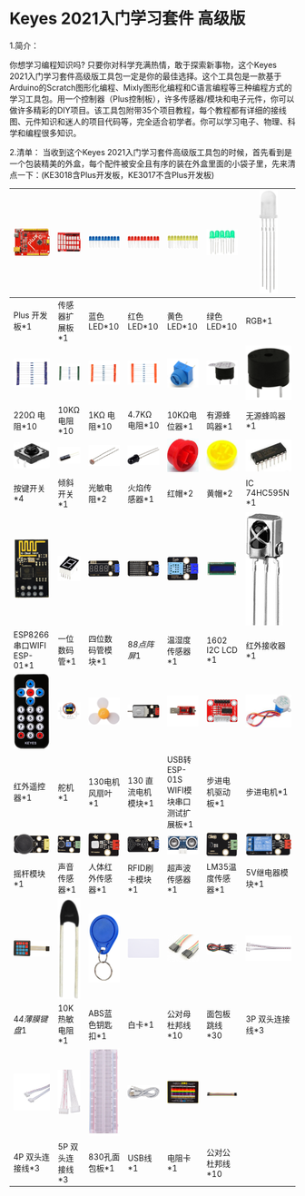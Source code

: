 # Keyes 2021入门学习套件 高级版

1.简介：

你想学习编程知识吗?
只要你对科学充满热情，敢于探索新事物，这个Keyes 2021入门学习套件高级版工具包一定是你的最佳选择。这个工具包是一款基于Arduino的Scratch图形化编程、Mixly图形化编程和C语言编程等三种编程方式的学习工具包。用一个控制器（Plus控制板），许多传感器/模块和电子元件，你可以做许多精彩的DIY项目。该工具包附带35个项目教程，每个教程都有详细的接线图、元件知识和迷人的项目代码等，完全适合初学者。你可以学习电子、物理、科学和编程很多知识。

2.清单：
当收到这个Keyes 2021入门学习套件高级版工具包的时候，首先看到是一个包装精美的外盒，每个配件被安全且有序的装在外盒里面的小袋子里，先来清点一下：(KE3018含Plus开发板，KE3017不含Plus开发板)

|![](media/d1918aec02b05734a1d32592a46ddd1a.png)|![](media/cf2223a3a2032046d0a50f783f736831.png)|![](media/5a1d3dbf0c5daf6136044b828a777acd.png)|![](media/cddded49c863ef913bbe2ef3832da74b.png)|![](media/679ad0aaef0b7b199aaf0967e1aa5367.png)|![](media/0eead4be7850896afc83477bd7c260d8.png)|![](media/dcfc8e5199deff770c9953f99726d9f9.png)|
|-|-|-|-|-|-|-|
|Plus 开发板*1|传感器扩展板*1|蓝色LED*10|红色LED*10|黄色LED*10|绿色LED*10|RGB*1|
|![](media/7ea6c448cde965cc0c899e3906b16398.png)|![](media/1baebd241a5c0654eb9bc571db904683.png)|![](media/0113c0595ce216f178c0948f77efd03e.png)|![](media/fcff9bef757327b78b545fd9193b9397.png)|![](media/d0a42506a43071b51bc17f9e39caa37c.png)|![](media/60a660b4c23562a74563483b7af3f568.png)|![](media/5444cd34945d9cc2dbb825a8be8d49ad.png)|
|220Ω 电阻*10|10KΩ 电阻*10|1KΩ 电阻*10|4.7KΩ 电阻*10|10KΩ电位器*1|有源蜂鸣器*1|无源蜂鸣器*1|
|![](media/5b8fea4657b47510d199f740fdcaaa9d.png)|![](media/f2b0fe5c69eada37beef36022ae03974.png)|![](media/7ea5721963dbb796fde0e7c2f3e8e4b5.png)|![](media/adb25a98a644070c6de378fe98017d8b.png)|![](media/86481ddbbe0577c97aba871a3003b927.png)|![](media/8defa4d3994ce0f2291b05c2fd04ee9c.png)|![](media/e5756d5b6983fb93087e49a42482dcb8.png)|
|按键开关*4|倾斜开关*1|光敏电阻*2|火焰传感器*1|红帽*2|黄帽*2|IC 74HC595N *1|
|![](media/408f9f823aab6078768f08462eda209b.png)|![](media/c88b647385c69cfc1a6746a3c459ab12.png)|![](media/383e0de344593941a1683a90077b31e0.png)|![](media/6d9de0c4dcc15ff899a1d26f9bde7b8c.png)|![](media/1983ad4d899f7ad76b3f7713fb45ab64.png)|![](media/a63cc057fe7d72e8c84bf08d8aad6465.jpeg)|![](media/27daf19fb8eec4de5733d41564d7d5f1.png)|
|ESP8266串口WIFI ESP-01*1|一位数码管*1|四位数码管模块*1|8*8点阵屏*1|温湿度传感器*1|1602 I2C LCD *1|红外接收器*1|
|![](media/db9dcb85dcc7251191c47f7fadfdaf15.png)|![](media/1886ee7e1faeea2c093ae626e1b8baaf.png)|![](media/009965e315276ecf1144c22c54a93fd9.png)|![](media/d513c5f772c5520560bb48f8ccdd1e6a.png)|![](media/6eaac587efbc3fdc2b6be3ad357a32fd.png)|![](media/094ecce7dcbcf85e2a5a6d6572a90870.png)|![](media/277ad05e0d79dc19d169b5ddc164346e.jpeg)|
|红外遥控器*1|舵机*1|130电机风扇叶*1|130 直流电机模块*1|USB转ESP-01S WIFI模块串口测试扩展板*1|步进电机驱动板*1|步进电机*1|
|![](media/f75780e1c5cd6d0b0cc929db8ae39dea.png)|![](media/dea3617ca9c0d05ecbcd279c34566f10.png)|![](media/7a7a6b60ae152c5b86ccc578f04c78ed.png)|![](media/f4868cf459f4ab694dc4eae8be854767.png)|![](media/a969001d9732d19eec8b29258dbded2b.png)|![](media/2b74373893dfb0ebb182f0a0b96cda26.png)|![](media/bde9eec7397ac2247681093363c9117e.png)|
|摇杆模块*1|声音传感器*1|人体红外传感器*1|RFID刷卡模块*1|超声波传感器*1|LM35温度传感器*1|5V继电器模块*1|
|![](media/e9349a60022e95bb41d4625852f4795e.png)|![](media/b45bb81bb3763377c63accce606ac5f2.png)|![](media/76c1e8c540247686967a399cece84e0b.png)|![](media/da674df9e5179b0cefc943bd0c1e01d8.png)|![](media/cee21682c62c1752c7194b85f1eee5ed.png)|![](media/2e111dd94d6a511d3e82f0041cfd9a9e.png)|![](media/0ffee9349e796eed987f71492b9aed89.png)|
|4*4薄膜键盘*1|10K热敏电阻*1|ABS蓝色钥匙扣*1|白卡*1|公对母杜邦线*10|面包板跳线*30|3P 双头连接线*3|
|![](media/fd7f67fd152d5a90104dfb2baf04bb01.jpeg)|![](media/9d9a8550e8fc4213ecd09ffe1ca7cccd.png)|![](media/9e5f44a6029de8ca36a4d795455f442e.png)|![](media/298482b666685306a7a06c2c5d924fce.png)|![](media/89aaafefa692d400a031a0e213879c56.png)|![](media/2d7c0e8e2df05edc7167601b7c7e16d9.png)||
|4P 双头连接线*3|5P 双头连接线*3|830孔面包板*1|USB线*1|电阻卡*1|公对公杜邦线*10||







